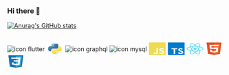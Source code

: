 ### Hi there 👋

[![Anurag's GitHub stats](https://github-readme-stats.vercel.app/api?username=Navesvjv&count_private=true&show_icons=true&theme=calm)](https://github.com/anuraghazra/github-readme-stats)

<div style="display: inline_block"><br>
  <img align="center" alt="icon flutter" height="30" width="40" src="https://cdn.jsdelivr.net/gh/devicons/devicon/icons/flutter/flutter-original.svg"/>
  <img align="center" alt="icon python" height="30" width="40" src="https://raw.githubusercontent.com/devicons/devicon/master/icons/python/python-original.svg"/>
   <img align="center" alt="icon graphql" height="30" width="40" src="https://cdn.jsdelivr.net/gh/devicons/devicon/icons/graphql/graphql-plain.svg" />
  <img align="center" alt="icon mysql" height="30" width="40" src="https://cdn.jsdelivr.net/gh/devicons/devicon/icons/mysql/mysql-original.svg" />
  <img align="center" alt="icon js" height="30" width="40" src="https://raw.githubusercontent.com/devicons/devicon/master/icons/javascript/javascript-plain.svg"/>
  <img align="center" alt="icon ts" height="30" width="40" src="https://raw.githubusercontent.com/devicons/devicon/master/icons/typescript/typescript-plain.svg"/>
  <img align="center" alt="icon react" height="30" width="40" src="https://raw.githubusercontent.com/devicons/devicon/master/icons/react/react-original.svg"/>
  <img align="center" alt="icon html" height="30" width="40" src="https://raw.githubusercontent.com/devicons/devicon/master/icons/html5/html5-original.svg"/>
  <img align="center" alt="icon css" height="30" width="40" src="https://raw.githubusercontent.com/devicons/devicon/master/icons/css3/css3-original.svg"/> 
</div>

